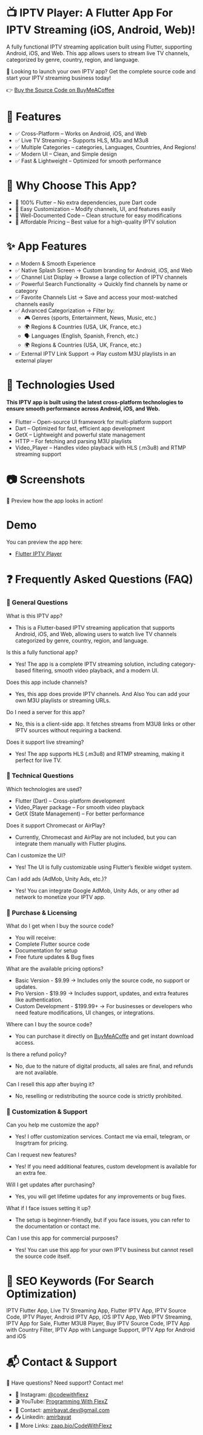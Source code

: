 # 📺 IPTV Player: A Flutter App For IPTV Streaming (iOS, Android, Web)!
A fully functional IPTV streaming application built using Flutter, supporting Android, iOS, and Web. This app allows users to stream live TV channels, categorized by genre, country, region, and language.

🚀 Looking to launch your own IPTV app? Get the complete source code and start your IPTV streaming business today!

👉 [Buy the Source Code on BuyMeACoffee](buymeacoffee.com/AmirBayat)


# 🎯 Features
- ✅ Cross-Platform – Works on Android, iOS, and Web
- ✅ Live TV Streaming – Supports HLS, M3u and M3u8
- ✅ Multiple Categories – categories, Languages, Countries, And Regions!
- ✅ Modern UI – Clean, and Simple design
- ✅ Fast & Lightweight – Optimized for smooth performance

# 📌 Why Choose This App?
- 🔹 100% Flutter – No extra dependencies, pure Dart code
- 🔹 Easy Customization – Modify channels, UI, and features easily
- 🔹 Well-Documented Code – Clean structure for easy modifications
- 🔹 Affordable Pricing – Best value for a high-quality IPTV solution

# ✨ App Features
- 🔥 Modern & Smooth Experience
- ✅ Native Splash Screen → Custom branding for Android, iOS, and Web
- ✅ Channel List Display → Browse a large collection of IPTV channels
- ✅ Powerful Search Functionality → Quickly find channels by name or category
- ✅ Favorite Channels List → Save and access your most-watched channels easily
- ✅ Advanced Categorization → Filter by:
    - 🎮 Genres (sports, Entertainment, News, Music, etc.)
    - 🌍 Regions & Countries (USA, UK, France, etc.)
    - 🗣️ Languages (English, Spanish, French, etc.)
    - 🌍 Regions & Countries (USA, UK, France, etc.)
- ✅ External IPTV Link Support → Play custom M3U playlists in an external player

# 🚀 Technologies Used
#### This IPTV app is built using the latest cross-platform technologies to ensure smooth performance across Android, iOS, and Web.
- Flutter – Open-source UI framework for multi-platform support
- Dart – Optimized for fast, efficient app development
- GetX – Lightweight and powerful state management
- HTTP – For fetching and parsing M3U playlists
- Video_Player – Handles video playback with HLS (.m3u8) and RTMP streaming support


# 📷 Screenshots
🚀 Preview how the app looks in action!


# Demo
You can preview the app here:
- [Flutter IPTV Player]()
  


# ❓ Frequently Asked Questions (FAQ)
### 🔹 General Questions
What is this IPTV app?
* This is a Flutter-based IPTV streaming application that supports Android, iOS, and Web, allowing users to watch live TV channels categorized by genre, country, region, and language.

Is this a fully functional app?
* Yes! The app is a complete IPTV streaming solution, including category-based filtering, smooth video playback, and a modern UI.

Does this app include channels?
* Yes, this app does  provide  IPTV channels. And Also You can add your own M3U playlists or streaming URLs.

Do I need a server for this app?
* No, this is a client-side app. It fetches streams from M3U8 links or other IPTV sources without requiring a backend.

Does it support live streaming?
* Yes! The app supports HLS (.m3u8) and RTMP streaming, making it perfect for live TV.

### 🔹 Technical Questions
Which technologies are used?
* Flutter (Dart) – Cross-platform development
* Video_Player package – For smooth video playback
* GetX (State Management) – For better performance
  
Does it support Chromecast or AirPlay?
* Currently, Chromecast and AirPlay are not included, but you can integrate them manually with Flutter plugins.

Can I customize the UI?
* Yes! The UI is fully customizable using Flutter’s flexible widget system.

Can I add ads (AdMob, Unity Ads, etc.)?
* Yes! You can integrate Google AdMob, Unity Ads, or any other ad network to monetize your IPTV app.

### 🔹 Purchase & Licensing
What do I get when I buy the source code?
* You will receive:
* Complete Flutter source code
* Documentation for setup
* Free future updates & Bug fixes
  
What are the available pricing options?
* Basic Version - $9.99 → Includes only the source code, no support or updates.
* Pro Version - $19.99 → Includes support, updates, and extra features like authentication.
* Custom Development - $199.99+ → For businesses or developers who need feature modifications, UI changes, or integrations.

Where can I buy the source code?
* You can purchase it directly on [BuyMeACoffe]() and get instant download access.

Is there a refund policy?
* No, due to the nature of digital products, all sales are final, and refunds are not available.

Can I resell this app after buying it?
* No, reselling or redistributing the source code is strictly prohibited.

### 🔹 Customization & Support
Can you help me customize the app?
* Yes! I offer customization services. Contact me via email, telegram, or Insgrtram for pricing.

Can I request new features?
* Yes! If you need additional features, custom development is available for an extra fee.

Will I get updates after purchasing?
* Yes, you will get lifetime updates for any improvements or bug fixes.

What if I face issues setting it up?
* The setup is beginner-friendly, but if you face issues, you can refer to the documentation or contact me.

Can I use this app for commercial purposes?
* Yes! You can use this app for your own IPTV business but cannot resell the source code itself.


# 📢 SEO Keywords (For Search Optimization)
IPTV Flutter App, Live TV Streaming App, Flutter IPTV App, IPTV Source Code, IPTV Player, Android IPTV App, iOS IPTV App, Web IPTV Streaming, IPTV App for Sale, Flutter M3U8 Player, Buy IPTV Source Code, IPTV App with Country Filter, IPTV App with Language Support, IPTV App for Android and iOS


# 📬 Contact & Support
📧 Have questions? Need support? Contact me!
- 📸 Instagram: [@codewithflexz](https://www.instagram.com/codewithflexz)
- 🎬 YouTube: [Programming With FlexZ](https://www.youtube.com/c/ProgrammingWithFlexZ)
- 📧 Contact: [amirbayat.dev@gmail.com](https://mail.google.com/mail/u/0/)
- 📥 Linkedin: [amirbayat](https://www.linkedin.com/in/amirhossein-bayat-9288a4225/)
- 🔗 More Links: [zaap.bio/CodeWithFlexz](https://zaap.bio/CodeWithFlexz)
